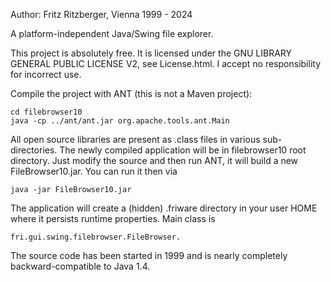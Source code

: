 Author: Fritz Ritzberger, Vienna
1999 - 2024

A platform-independent Java/Swing file explorer.

This project is absolutely free.
It is licensed under the GNU LIBRARY GENERAL PUBLIC LICENSE V2, see License.html.
I accept no responsibility for incorrect use.

Compile the project with ANT (this is not a Maven project):

	cd filebrowser10
	java -cp ../ant/ant.jar org.apache.tools.ant.Main

All open source libraries are present as .class files in various sub-directories.
The newly compiled application will be in filebrowser10 root directory.
Just modify the source and then run ANT, it will build a new FileBrowser10.jar.
You can run it then via

	java -jar FileBrowser10.jar
	
The application will create a (hidden) .friware directory in your user HOME where it persists runtime properties.
Main class is 

	fri.gui.swing.filebrowser.FileBrowser.

The source code has been started in 1999 and is nearly completely backward-compatible to Java 1.4.
